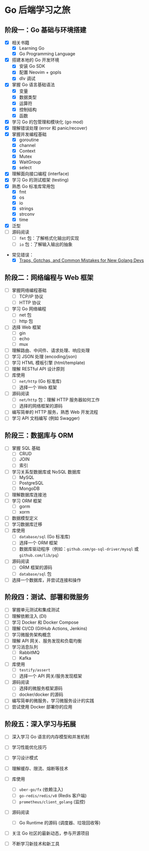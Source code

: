# Go 后端学习之旅

## 阶段一：Go 基础与环境搭建
- [x] 相关书籍
    - [x] Learning Go
    - [x] Go Programming Language
- [x] 搭建本地的 Go 开发环境
    - [x] 安装 Go SDK
    - [x] 配置 Neovim + gopls
    - [x] dlv 调试
- [x] 掌握 Go 语言基础语法
    - [x] 变量
    - [x] 数据类型
    - [x] 运算符
    - [x] 控制结构
    - [x] 函数
- [x] 学习 Go 的包管理和模块化 (go mod)
- [x] 理解错误处理 (error 和 panic/recover)
- [x] 掌握并发编程基础
    - [x] goroutine
    - [x] channel
    - [x] Context
    - [x] Mutex
    - [x] WaitGroup
    - [x] select
- [x] 理解面向接口编程 (interface)
- [x] 学习 Go 的测试框架 (testing)
- [x] 熟悉 Go 标准库常用包
    - [x] fmt
    - [x] os
    - [x] io
    - [x] strings
    - [x] strconv
    - [x] time
- [x] 泛型
- [ ] 源码阅读
  - [ ] `fmt` 包：了解格式化输出的实现
  - [ ] `io` 包：了解输入输出的抽象
- 常见错误：
  - [x] [Traps, Gotchas, and Common Mistakes for New Golang Devs](http://devs.cloudimmunity.com/gotchas-and-common-mistakes-in-go-golang/index.html)

## 阶段二：网络编程与 Web 框架
- [ ] 掌握网络编程基础
  - [ ] TCP/IP 协议
  - [ ] HTTP 协议
- [ ] 学习 Go 网络编程
  - [ ] net 包
  - [ ] http 包
- [ ] 选择 Web 框架
  - [ ] gin
  - [ ] echo
  - [ ] mux
- [ ] 理解路由、中间件、请求处理、响应处理
- [ ] 学习 JSON 处理 (encoding/json)
- [ ] 学习 HTML 模板引擎 (html/template)
- [ ] 理解 RESTful API 设计原则
- [ ] 库使用
  - [ ] `net/http` (Go 标准库)
  - [ ] 选择一个 Web 框架
- [ ] 源码阅读
  - [ ] `net/http` 包：理解 HTTP 服务器如何工作
  - [ ] 选择的网络框架的源码
- [ ] 编写简单的 HTTP 服务，熟悉 Web 开发流程
- [ ] 学习 API 文档编写 (例如 Swagger)

## 阶段三：数据库与 ORM
- [ ] 掌握 SQL 基础
  - [ ] CRUD
  - [ ] JOIN
  - [ ] 索引
- [ ] 学习关系型数据库或 NoSQL 数据库
  - [ ] MySQL
  - [ ] PostgreSQL
  - [ ] MongoDB
- [ ] 理解数据库连接池
- [ ] 学习 ORM 框架
  - [ ] gorm
  - [ ] xorm
- [ ] 数据模型定义
- [ ] 学习数据库迁移
- [ ] 库使用
  - [ ] `database/sql` (Go 标准库)
  - [ ] 选择一个 ORM 框架
  - [ ] 数据库驱动程序（例如：`github.com/go-sql-driver/mysql` 或 `github.com/lib/pq`）
- [ ] 源码阅读
  - [ ] ORM 框架的源码
  - [ ] `database/sql` 包
- [ ] 选择一个数据库，并尝试连接和操作

## 阶段四：测试、部署和微服务
- [ ] 掌握单元测试和集成测试
- [ ] 理解依赖注入 (DI)
- [ ] 学习 Docker 和 Docker Compose
- [ ] 理解 CI/CD (GitHub Actions, Jenkins)
- [ ] 学习微服务架构概念
- [ ] 理解 API 网关、服务发现和负载均衡
- [ ] 学习消息队列
  - [ ] RabbitMQ
  - [ ] Kafka
- [ ] 库使用
  - [ ] `testify/assert`
  - [ ] 选择一个 API 网关/服务发现框架
- [ ] 源码阅读
  - [ ] 选择的微服务框架源码
  - [ ] docker/docker 的源码
- [ ] 编写简单的微服务，学习微服务设计的实践
- [ ] 尝试使用 Docker 部署你的应用

## 阶段五：深入学习与拓展
- [ ] 深入学习 Go 语言的内存模型和并发机制
- [ ] 学习性能优化技巧
- [ ] 学习设计模式
- [ ] 理解缓存、限流、熔断等技术
- [ ] 库使用
  - [ ] `uber-go/fx` (依赖注入)
  - [ ] `go-redis/redis/v8` (Redis 客户端)
  - [ ] `prometheus/client_golang` (监控)
- [ ] 源码阅读
  - [ ] Go Runtime 的源码 (调度器、垃圾回收等)
- [ ] 关注 Go 社区的最新动态，参与开源项目
- [ ] 不断学习新技术和新工具

